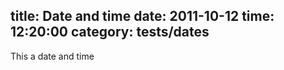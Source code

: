 title: Date and time
date: 2011-10-12
time: 12:20:00
category: tests/dates
---
This a date and time
